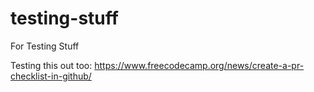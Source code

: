 # testing-stuff
For Testing Stuff

Testing this out too:
https://www.freecodecamp.org/news/create-a-pr-checklist-in-github/
